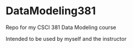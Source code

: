 # DataModeling381
Repo for my CSCI 381 Data Modeling course

Intended to be used by myself and the instructor
